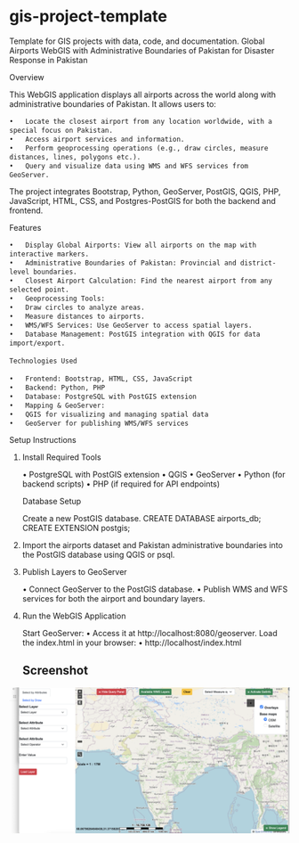 # gis-project-template

Template for GIS projects with data, code, and documentation.
Global Airports WebGIS with Administrative Boundaries of Pakistan for Disaster Response in Pakistan

Overview

This WebGIS application displays all airports across the world along with administrative boundaries of Pakistan. It allows users to:

    •	Locate the closest airport from any location worldwide, with a special focus on Pakistan.
    •	Access airport services and information.
    •	Perform geoprocessing operations (e.g., draw circles, measure distances, lines, polygons etc.).
    •	Query and visualize data using WMS and WFS services from GeoServer.

The project integrates Bootstrap, Python, GeoServer, PostGIS, QGIS, PHP, JavaScript, HTML, CSS, and Postgres-PostGIS for both the backend and frontend.

Features

    •	Display Global Airports: View all airports on the map with interactive markers.
    •	Administrative Boundaries of Pakistan: Provincial and district-level boundaries.
    •	Closest Airport Calculation: Find the nearest airport from any selected point.
    •	Geoprocessing Tools:
    •	Draw circles to analyze areas.
    •	Measure distances to airports.
    •	WMS/WFS Services: Use GeoServer to access spatial layers.
    •	Database Management: PostGIS integration with QGIS for data import/export.

    Technologies Used

    •	Frontend: Bootstrap, HTML, CSS, JavaScript
    •	Backend: Python, PHP
    •	Database: PostgreSQL with PostGIS extension
    •	Mapping & GeoServer:
    •	QGIS for visualizing and managing spatial data
    •	GeoServer for publishing WMS/WFS services

Setup Instructions

1. Install Required Tools

   • PostgreSQL with PostGIS extension
   • QGIS
   • GeoServer
   • Python (for backend scripts)
   • PHP (if required for API endpoints)

   Database Setup

   Create a new PostGIS database.
   CREATE DATABASE airports_db;
   CREATE EXTENSION postgis;

2. Import the airports dataset and Pakistan administrative boundaries into the PostGIS database using QGIS or psql.

3. Publish Layers to GeoServer

   • Connect GeoServer to the PostGIS database.
   • Publish WMS and WFS services for both the airport and boundary layers.

4. Run the WebGIS Application

   Start GeoServer:
   • Access it at http://localhost:8080/geoserver.
   Load the index.html in your browser:
   • http://localhost/index.html

   ## Screenshot

![Homepage Screenshot](output/Landing-page.png)
